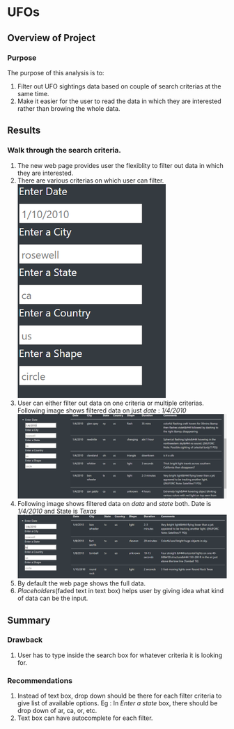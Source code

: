 # UFOs

## Overview of Project

### Purpose
The purpose of this analysis is to:
1. Filter out UFO sightings data based on couple of search criterias at the same time.  
2. Make it easier for the user to read the data in which they are interested rather than browing the whole data. 


## Results

### Walk through the search criteria. 
1. The new web page provides user the flexiblity to filter out data in which they are interested. 
2. There are various criterias on which user can filter. 
![](./images/filters.PNG)
3. User can either filter out data on one criteria or multiple criterias. 
   Following image shows filtered data on just *date* : *1/4/2010*
![](./images/filterOnOnlyDate.PNG)
4. Following image shows filtered data on *data* and *state* both. 
   Date is *1/4/2010* and State is *Texas*
![](./images/dateAndState.PNG)
5. By default the web page shows the full data. 
6. *Placeholders*(faded text in text box) helps user by giving idea what kind of data can be the input. 

## Summary

### Drawback
1. User has to type inside the search box for whatever criteria it is looking for. 

### Recommendations
1. Instead of text box, drop down should be there for each filter criteria to give list of available options. 
   Eg : In *Enter a state* box, there should be drop down of ar, ca, or, etc. 
2. Text box can have autocomplete for each filter. 